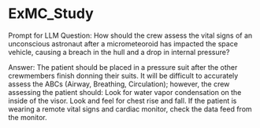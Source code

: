 # ExMC_Study
Prompt for LLM
Question:
How should the crew assess the vital signs of an unconscious astronaut after a micrometeoroid has impacted the space vehicle, causing a breach in the hull and a drop in internal pressure?
 
Answer:
The patient should be placed in a pressure suit after the other crewmembers finish donning their suits. It will be difficult to accurately assess the ABCs (Airway, Breathing, Circulation); however, the crew assessing the patient should:
Look for water vapor condensation on the inside of the visor.
Look and feel for chest rise and fall.
If the patient is wearing a remote vital signs and cardiac monitor, check the data feed from the monitor.

